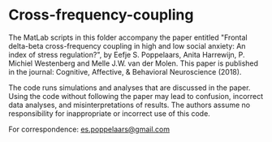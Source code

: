 # Cross-frequency-coupling

The MatLab scripts in this folder accompany the paper entitled "Frontal delta-beta cross-frequency coupling in high and low social anxiety: An index of stress regulation?", by Eefje S. Poppelaars, Anita Harrewijn, P. Michiel Westenberg and Melle J.W. van der Molen. This paper is published in the journal: Cognitive, Affective, & Behavioral Neuroscience (2018).

The code runs simulations and analyses that are discussed in the paper.
Using the code without following the paper may lead to confusion, incorrect data analyses, and misinterpretations of results. The authors assume no responsibility for inappropriate or incorrect use of this code.

For correspondence: es.poppelaars@gmail.com
